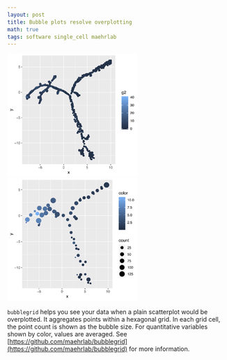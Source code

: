 ```yaml
---
layout: post
title: Bubble plots resolve overplotting
math: true
tags: software single_cell maehrlab
---
```


<img src="/images/bubblegrid_demo_plot_plain.png" alt="Too much. Can't see." width="300"/>
<img src="/images/bubblegrid_demo_plot_bubble.png" alt="Bubbles make it better." width="300"/>

 `bubblegrid` helps you see your data when a plain scatterplot would be overplotted. It aggregates points within a hexagonal grid. In each grid cell, the point count is shown as the bubble size. For quantitative variables shown by color, values are averaged. See [https://github.com/maehrlab/bubblegrid](https://github.com/maehrlab/bubblegrid) for more information.
    
